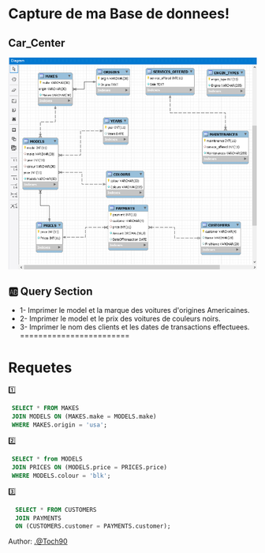 # Capture de ma Base de donnees!
## Car_Center

![image](database1.png)

## :ab: Query Section

* 1- Imprimer le model et la marque des voitures d'origines Americaines.
* 2- Imprimer le model et le prix des voitures de couleurs noirs.
* 3- Imprimer le nom des clients et les dates de transactions effectuees. 
========================

# Requetes

:one:
```sql
 SELECT * FROM MAKES 
 JOIN MODELS ON (MAKES.make = MODELS.make)
 WHERE MAKES.origin = 'usa';
 ```

:two:
```sql
 SELECT * from MODELS 
 JOIN PRICES ON (MODELS.price = PRICES.price)
 WHERE MODELS.colour = 'blk';
```

:three:
```sql
  SELECT * FROM CUSTOMERS
  JOIN PAYMENTS
  ON (CUSTOMERS.customer = PAYMENTS.customer);
  ```



Author: <.@Toch90>

